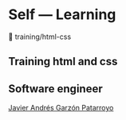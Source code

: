 # Self ― Learning
:open_file_folder: training/html-css

## Training html and css

## Software engineer
[Javier Andrés Garzón Patarroyo](https://www.javierandresgp.com)
